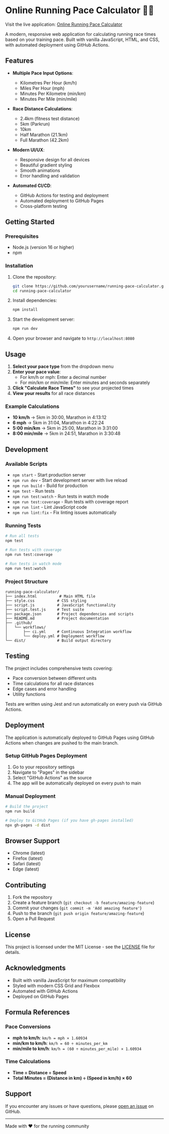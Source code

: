 # Online Running Pace Calculator 🏃‍♂️
Visit the live application: [Online Running Pace Calculator](https://gabriel-lau.github.io/Online-Running-Pace-Calculator/)

A modern, responsive web application for calculating running race times based on your training pace. Built with vanilla JavaScript, HTML, and CSS, with automated deployment using GitHub Actions.

## Features

- **Multiple Pace Input Options**:
  - Kilometres Per Hour (km/h)
  - Miles Per Hour (mph)
  - Minutes Per Kilometre (min/km)
  - Minutes Per Mile (min/mile)

- **Race Distance Calculations**:
  - 2.4km (fitness test distance)
  - 5km (Parkrun)
  - 10km
  - Half Marathon (21.1km)
  - Full Marathon (42.2km)

- **Modern UI/UX**:
  - Responsive design for all devices
  - Beautiful gradient styling
  - Smooth animations
  - Error handling and validation

- **Automated CI/CD**:
  - GitHub Actions for testing and deployment
  - Automated deployment to GitHub Pages
  - Cross-platform testing


## Getting Started

### Prerequisites

- Node.js (version 16 or higher)
- npm

### Installation

1. Clone the repository:
   ```bash
   git clone https://github.com/yourusername/running-pace-calculator.git
   cd running-pace-calculator
   ```

2. Install dependencies:
   ```bash
   npm install
   ```

3. Start the development server:
   ```bash
   npm run dev
   ```

4. Open your browser and navigate to `http://localhost:8080`

## Usage

1. **Select your pace type** from the dropdown menu
2. **Enter your pace value**:
   - For km/h or mph: Enter a decimal number
   - For min/km or min/mile: Enter minutes and seconds separately
3. **Click "Calculate Race Times"** to see your projected times
4. **View your results** for all race distances

### Example Calculations

- **10 km/h** → 5km in 30:00, Marathon in 4:13:12
- **6 mph** → 5km in 31:04, Marathon in 4:22:24
- **5:00 min/km** → 5km in 25:00, Marathon in 3:31:00
- **8:00 min/mile** → 5km in 24:51, Marathon in 3:30:48

## Development

### Available Scripts

- `npm start` - Start production server
- `npm run dev` - Start development server with live reload
- `npm run build` - Build for production
- `npm test` - Run tests
- `npm run test:watch` - Run tests in watch mode
- `npm run test:coverage` - Run tests with coverage report
- `npm run lint` - Lint JavaScript code
- `npm run lint:fix` - Fix linting issues automatically

### Running Tests

```bash
# Run all tests
npm test

# Run tests with coverage
npm run test:coverage

# Run tests in watch mode
npm run test:watch
```

### Project Structure

```
running-pace-calculator/
├── index.html          # Main HTML file
├── style.css          # CSS styling
├── script.js          # JavaScript functionality
├── script.test.js     # Test suite
├── package.json       # Project dependencies and scripts
├── README.md          # Project documentation
├── .github/
│   └── workflows/
│       ├── ci.yml     # Continuous Integration workflow
│       └── deploy.yml # Deployment workflow
└── dist/              # Build output directory
```

## Testing

The project includes comprehensive tests covering:

- Pace conversion between different units
- Time calculations for all race distances
- Edge cases and error handling
- Utility functions

Tests are written using Jest and run automatically on every push via GitHub Actions.

## Deployment

The application is automatically deployed to GitHub Pages using GitHub Actions when changes are pushed to the main branch.

### Setup GitHub Pages Deployment

1. Go to your repository settings
2. Navigate to "Pages" in the sidebar
3. Select "GitHub Actions" as the source
4. The app will be automatically deployed on every push to main

### Manual Deployment

```bash
# Build the project
npm run build

# Deploy to GitHub Pages (if you have gh-pages installed)
npx gh-pages -d dist
```

## Browser Support

- Chrome (latest)
- Firefox (latest)
- Safari (latest)
- Edge (latest)

## Contributing

1. Fork the repository
2. Create a feature branch (`git checkout -b feature/amazing-feature`)
3. Commit your changes (`git commit -m 'Add amazing feature'`)
4. Push to the branch (`git push origin feature/amazing-feature`)
5. Open a Pull Request

## License

This project is licensed under the MIT License - see the [LICENSE](LICENSE) file for details.

## Acknowledgments

- Built with vanilla JavaScript for maximum compatibility
- Styled with modern CSS Grid and Flexbox
- Automated with GitHub Actions
- Deployed on GitHub Pages

## Formula References

### Pace Conversions

- **mph to km/h**: `km/h = mph × 1.60934`
- **min/km to km/h**: `km/h = 60 ÷ minutes_per_km`
- **min/mile to km/h**: `km/h = (60 ÷ minutes_per_mile) × 1.60934`

### Time Calculations

- **Time = Distance ÷ Speed**
- **Total Minutes = (Distance in km) ÷ (Speed in km/h) × 60**

## Support

If you encounter any issues or have questions, please [open an issue](https://github.com/yourusername/running-pace-calculator/issues) on GitHub.

---

Made with ❤️ for the running community
